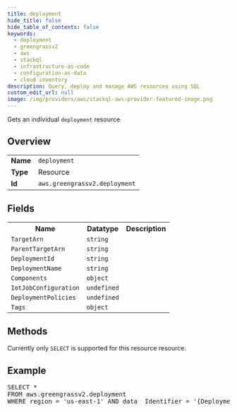 ```yaml
---
title: deployment
hide_title: false
hide_table_of_contents: false
keywords:
  - deployment
  - greengrassv2
  - aws
  - stackql
  - infrastructure-as-code
  - configuration-as-data
  - cloud inventory
description: Query, deploy and manage AWS resources using SQL
custom_edit_url: null
image: /img/providers/aws/stackql-aws-provider-featured-image.png
---
```

Gets an individual <code>deployment</code> resource

## Overview
<table><tbody>
<tr><td><b>Name</b></td><td><code>deployment</code></td></tr>
<tr><td><b>Type</b></td><td>Resource</td></tr>
<tr><td><b>Id</b></td><td><code>aws.greengrassv2.deployment</code></td></tr>
</tbody></table>

## Fields
<table><tbody>
<tr><th>Name</th><th>Datatype</th><th>Description</th></tr>
<tr><td><code>TargetArn</code></td><td><code>string</code></td><td></td></tr><tr><td><code>ParentTargetArn</code></td><td><code>string</code></td><td></td></tr><tr><td><code>DeploymentId</code></td><td><code>string</code></td><td></td></tr><tr><td><code>DeploymentName</code></td><td><code>string</code></td><td></td></tr><tr><td><code>Components</code></td><td><code>object</code></td><td></td></tr><tr><td><code>IotJobConfiguration</code></td><td><code>undefined</code></td><td></td></tr><tr><td><code>DeploymentPolicies</code></td><td><code>undefined</code></td><td></td></tr><tr><td><code>Tags</code></td><td><code>object</code></td><td></td></tr>
</tbody></table>

## Methods
Currently only <code>SELECT</code> is supported for this resource resource.

## Example
<pre>
SELECT * 
FROM aws.greengrassv2.deployment
WHERE region = 'us-east-1' AND data__Identifier = '{DeploymentId}'
</pre>
